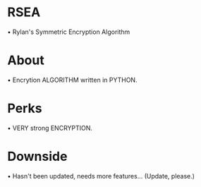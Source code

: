 # RSEA
• Rylan's Symmetric Encryption Algorithm

# About
• Encrytion ALGORITHM written in PYTHON.

# Perks
• VERY strong ENCRYPTION.

# Downside
• Hasn't been updated, needs more features... (Update, please.)
